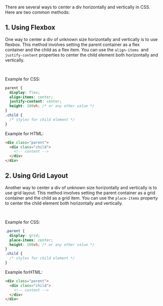 There are several ways to center a div horizontally and vertically in CSS. Here are two common methods:

## 1. Using Flexbox
One way to center a div of unknown size horizontally and vertically is to use flexbox. This method involves setting the parent container as a flex container and the child as a flex item. You can use the `align-items `and `justify-content` properties to center the child element both horizontally and vertically.

<br>

Example for CSS:

```CSS
parent {
  display: flex;
  align-items: center;
  justify-content: center;
  height: 100vh; /* or any other value */
}
.child {
  /* styles for child element */
}
```

Example for HTML:

```html
<div class="parent">
  <div class="child">
    <!-- content -->
  </div>
</div>
```


## 2. Using Grid Layout
Another way to center a div of unknown size horizontally and vertically is to use grid layout. This method involves setting the parent container as a grid container and the child as a grid item. You can use the `place-items` property to center the child element both horizontally and vertically.

<br>

Example for CSS:

```css
.parent {
  display: grid;
  place-items: center;
  height: 100vh; /* or any other value */
}
.child {
  /* styles for child element */
}
```

Example forHTML:

```html
<div class="parent">
  <div class="child">
    <!-- content -->
  </div>
</div>
```